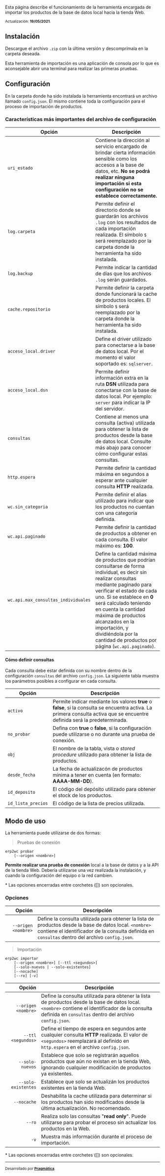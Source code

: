 Esta página describe el funcionamiento de la herramienta encargada de importar los productos de la base de datos local hacia la tienda Web.

<small>Actualización: **19/05/2021**.</small>

## Instalación

Descargue el archivo `.zip` con la última versión y descomprímala en la carpeta deseada.

Esta herramienta de importación es una aplicación de consola por lo que es aconsejable abrir una terminal para realizar las primeras pruebas.

## Configuración

En la carpeta donde ha sido instalada la herramienta encontrará un archivo llamado `config.json`. El mismo contiene toda la configuración para el proceso de importación de productos.

### Características más importantes del archivo de configuración

| Opción | Descripción |
|--------|-------------|
|`uri_estado`|Contiene la dirección al servicio encargado de brindar cierta información sensible como los accesos a la base de datos, etc. **No se podrá realizar ninguna importación si esta configuración no se establece correctamente.**|
|`log.carpeta`|Permite definir el directorio donde se guardarán los archivos `.log` con los resultados de cada importación realizada. El símbolo `$` será reemplazado por la carpeta donde la herramienta ha sido instalada.|
|`log.backup`|Permite indicar la cantidad de días que los archivos `.log` serán guardados.|
|`cache.repositorio`|Permite definir la carpeta donde funcionará la cache de productos locales. El símbolo `$` será reemplazado por la carpeta donde la herramienta ha sido instalada.|
|`acceso_local.driver`|Define el driver utilizado para conectarse a la base de datos local. Por el momento el valor soportado es: `sqlserver`.|
|`acceso_local.dsn`|Permite definir información extra en la ruta **DSN** utilizada para conectarse con la base de datos local. Por ejemplo: `server` para indicar la IP del servidor.|
|`consultas`|Contiene al menos una consulta (activa) utilizada para obtener la lista de productos desde la base de datos local. Consulte más abajo para conocer cómo configurar estas consultas.|
|`http.espera`|Permite definir la cantidad máxima en segundos a esperar ante cualquier consulta **HTTP** realizada.|
|`wc.sin_categoria`|Permite definir el alias utilizado para indicar que los productos no cuentan con una categoría definida.|
|`wc.api.paginado`|Permite definir la cantidad de productos a obtener en cada consulta. El valor máximo es: **100**.|
|`wc.api.max_consultas_individuales`|Define la cantidad máxima de productos que podrían consultarse de forma individual, es decir sin realizar consultas mediante paginado para verificar el estado de cada uno. Si se establece en **0** será calculado teniendo en cuenta la cantidad máxima de productos alcanzados en la importación, y dividiéndola por la cantidad de productos por página (`wc.api.paginado`).|

#### Cómo definir consultas

Cada consulta debe estar definida con su nombre dentro de la configuración `consultas` del archivo `config.json`. La siguiente tabla muestra los parámetros posibles a configurar en cada consulta.


| Opción | Descripción |
|--------|-------------|
|`activo`|Permite indicar mediante los valores **true** o **false**, si la consulta se encuentra activa. La primera consulta activa que se encuentre definida será la predeterminada.|
|`no_probar`|Defina con **true** o **false**, si la configuración puede utilizarse o no durante una prueba de conexión.|
|`obj`|El nombre de la tabla, vista o *stored procedure* utilizado para obtener la lista de productos.|
|`desde_fecha`|La fecha de actualizacón de productos mínima a tener en cuenta (en formato: **AAAA-MM-DD**).|
|`id_deposito`|El código del depósito utilizado para obtener el stock de los productos.|
|`id_lista_precios`|El código de la lista de precios utilizada.|

## Modo de uso

La herramienta puede utilizarse de dos formas:

> Pruebas de conexión

```
erp2wc probar
    [--origen <nombre>]
```

**Permite realizar una prueba de conexión** local a la base de datos y a la API de la tienda Web. Debería utilizarse una vez realizada la instalación, y cuando la configuración del equipo o la red cambien.

\* Las opciones encerradas entre corchetes ([]) son opcionales.

### Opciones

| Opción | Descripción |
|-------:|-------------|
|`--origen <nombre>`|Define la consulta utilizada para obtener la lista de productos desde la base de datos local. `<nombre>` contiene el identificador de la consulta definida en `consultas` dentro del archivo `config.json`.|

> Importación

```
erp2wc importar
    [--origen <nombre>] [--ttl <segundos>]
    [--solo-nuevos | --solo-existentes]
    [--nocache]
    [--ro] [-v]
```

| Opción | Descripción |
|-------:|-------------|
|`--origen <nombre>`|Define la consulta utilizada para obtener la lista de productos desde la base de datos local. `<nombre>` contiene el identificador de la consulta definida en `consultas` dentro del archivo `config.json`.|
|`--ttl <segundos>`|Define el tiempo de espera en segundos ante cualquier consulta **HTTP** realizada. El valor de `<segundos>` reemplazará al definido en `http.espera` en el archivo `config.json`.|
|`--solo-nuevos`|Establece que solo se registrarán aquellos productos que aún no existan en la tienda Web, ignorando cualquier modificación de productos ya existentes.|
|`--solo-existentes`|Establece que solo se actualizán los productos existentes en la tienda Web.|
|`--nocache`|Deshabilita la cache utilizada para determinar si los productos han sido modificados desde la última actualización. No recomendado.|
|`--ro`|Realiza solo las consultas "**read only**". Puede utilizarse para probar el proceso sin actualizar los productos en la Web.|
|`-v`|Muestra más información durante el proceso de importación.|

\* Las opciones encerradas entre corchetes ([]) son opcionales.

---

<small>Desarrollado por **[Pragmática](http://pragmatica.com.ar)**.</small>
